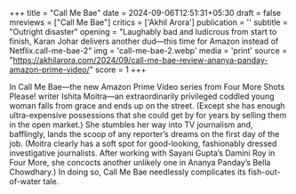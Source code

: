+++
title = "Call Me Bae"
date = 2024-09-06T12:51:31+05:30
draft = false
mreviews = ["Call Me Bae"]
critics = ['Akhil Arora']
publication = ''
subtitle = "Outright disaster"
opening = "Laughably bad and ludicrous from start to finish, Karan Johar delivers another dud—this time for Amazon instead of Netflix.call-me-bae-2"
img = 'call-me-bae-2.webp'
media = 'print'
source = "https://akhilarora.com/2024/09/call-me-bae-review-ananya-panday-amazon-prime-video/"
score = 1
+++

In Call Me Bae—the new Amazon Prime Video series from Four More Shots Please! writer Ishita Moitra—an extraordinarily privileged coddled young woman falls from grace and ends up on the street. (Except she has enough ultra-expensive possessions that she could get by for years by selling them in the open market.) She stumbles her way into TV journalism and, bafflingly, lands the scoop of any reporter’s dreams on the first day of the job. (Moitra clearly has a soft spot for good-looking, fashionably dressed investigative journalists. After working with Sayani Gupta’s Damini Roy in Four More, she concocts another unlikely one in Ananya Panday’s Bella Chowdhary.) In doing so, Call Me Bae needlessly complicates its fish-out-of-water tale.
